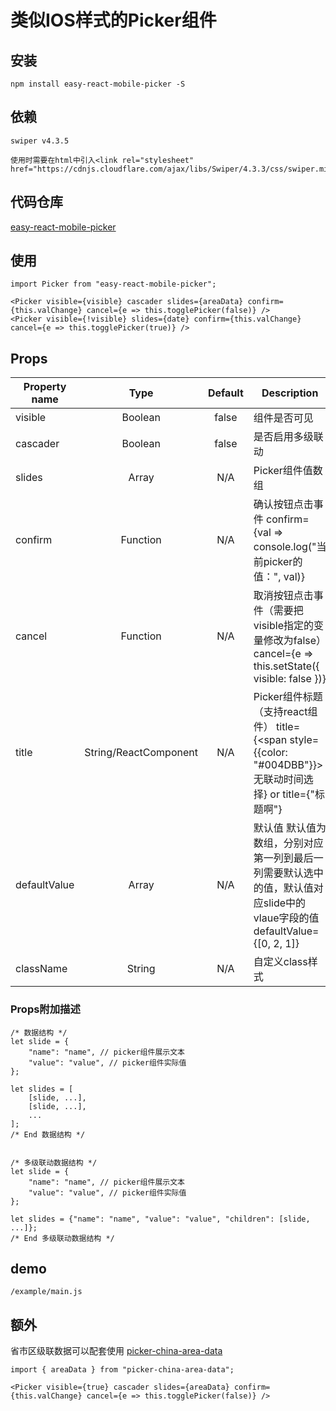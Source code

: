 # 类似IOS样式的Picker组件

## 安装

    npm install easy-react-mobile-picker -S

## 依赖

    swiper v4.3.5

    使用时需要在html中引入<link rel="stylesheet" href="https://cdnjs.cloudflare.com/ajax/libs/Swiper/4.3.3/css/swiper.min.css">

## 代码仓库

[easy-react-mobile-picker](https://github.com/751848178/easy-react-mobile-picker "类似IOS样式的Picker组件")

## 使用

    import Picker from "easy-react-mobile-picker";
    
    <Picker visible={visible} cascader slides={areaData} confirm={this.valChange} cancel={e => this.togglePicker(false)} />
    <Picker visible={!visible} slides={date} confirm={this.valChange} cancel={e => this.togglePicker(true)} />
    

## Props
| Property name | Type | Default | Description |
---|:--:|:--:|---
| visible | Boolean | false | 组件是否可见 |
| cascader | Boolean | false | 是否启用多级联动 |
| slides | Array | N/A | Picker组件值数组 |
| confirm | Function | N/A | 确认按钮点击事件 confirm={val => console.log("当前picker的值：", val)} |
| cancel | Function | N/A | 取消按钮点击事件（需要把visible指定的变量修改为false） cancel={e => this.setState({ visible: false })} |
| title | String/ReactComponent | N/A | Picker组件标题（支持react组件） title={<span style={{color: "#004DBB"}}>无联动时间选择</span>} or title={"标题啊"} |
| defaultValue | Array | N/A | 默认值  默认值为数组，分别对应第一列到最后一列需要默认选中的值，默认值对应slide中的vlaue字段的值 defaultValue={[0, 2, 1]} |
| className | String | N/A | 自定义class样式 |

### Props附加描述
    
    /* 数据结构 */
    let slide = {
        "name": "name", // picker组件展示文本
        "value": "value", // picker组件实际值
    };
    
    let slides = [
        [slide, ...],
        [slide, ...],
        ...
    ];
    /* End 数据结构 */


    /* 多级联动数据结构 */
    let slide = {
        "name": "name", // picker组件展示文本
        "value": "value", // picker组件实际值
    };
    
    let slides = {"name": "name", "value": "value", "children": [slide, ...]};
    /* End 多级联动数据结构 */

## demo

    /example/main.js

## 额外

省市区级联数据可以配套使用 [picker-china-area-data](https://www.npmjs.com/package/picker-china-area-data "适用于picker组件的中国省市区级联数据")

    import { areaData } from "picker-china-area-data";

    <Picker visible={true} cascader slides={areaData} confirm={this.valChange} cancel={e => this.togglePicker(false)} />


